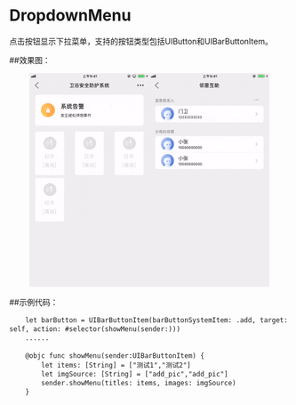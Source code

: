 # DropdownMenu
点击按钮显示下拉菜单，支持的按钮类型包括UIButton和UIBarButtonItem。

##效果图：
<center>
<img src="https://github.com/LynnCheng/DropdownMenu/blob/master/2.gif" width="216" height="384"><img src="https://github.com/LynnCheng/DropdownMenu/blob/master/3.gif" width="216" height="384">
</center>

##示例代码：
```
    let barButton = UIBarButtonItem(barButtonSystemItem: .add, target: self, action: #selector(showMenu(sender:)))
    ......
    
    @objc func showMenu(sender:UIBarButtonItem) {
        let items: [String] = ["测试1","测试2"]
        let imgSource: [String] = ["add_pic","add_pic"]
        sender.showMenu(titles: items, images: imgSource)
    }
```

